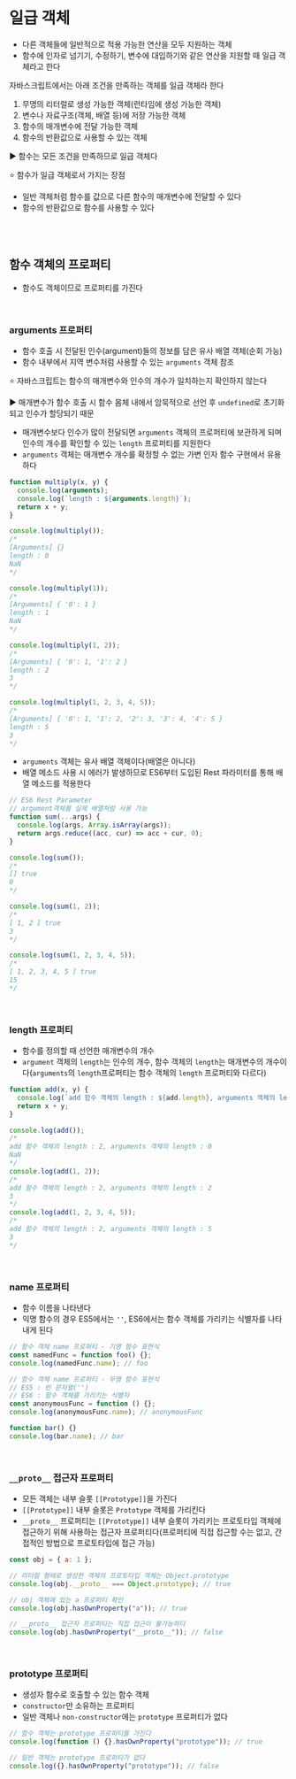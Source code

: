 # 일급 객체

- 다른 객체들에 일반적으로 적용 가능한 연산을 모두 지원하는 객체
- 함수에 인자로 넘기기, 수정하기, 변수에 대입하기와 같은 연산을 지원할 때 일급 객체라고 한다 

자바스크립트에서는 아래 조건을 만족하는 객체를 일급 객체라 한다

1. 무명의 리터럴로 생성 가능한 객체(런타임에 생성 가능한 객체)
2. 변수나 자료구조(객체, 배열 등)에 저장 가능한 객체
3. 함수의 매개변수에 전달 가능한 객체
4. 함수의 반환값으로 사용할 수 있는 객체

▶️ 함수는 모든 조건을 만족하므로 일급 객체다


⭐ 함수가 일급 객체로서 가지는 장점

- 일반 객체처럼 함수를 값으로 다른 함수의 매개변수에 전달할 수 있다
- 함수의 반환값으로 함수를 사용할 수 있다

<br />
<br />

## 함수 객체의 프로퍼티

- 함수도 객체이므로 프로퍼티를 가진다

<br />

### arguments 프로퍼티

- 함수 호출 시 전달된 인수(argument)들의 정보를 담은 유사 배열 객체(순회 가능)
- 함수 내부에서 지역 변수처럼 사용할 수 있는 `arguments` 객체 참조


⭐ 자바스크립트는 함수의 매개변수와 인수의 개수가 일치하는지 확인하지 않는다

▶️ 매개변수가 함수 호출 시 함수 몸체 내에서 암묵적으로 선언 후 `undefined`로 초기화 되고 인수가 할당되기 때문

- 매개변수보다 인수가 많이 전달되면 `arguments` 객체의 프로퍼티에 보관하게 되며 인수의 개수를 확인할 수 있는 `length` 프로퍼티를 지원한다
- `arguments` 객체는 매개변수 개수를 확정할 수 없는 가변 인자 함수 구현에서 유용하다

```js
function multiply(x, y) {
  console.log(arguments);
  console.log(`length : ${arguments.length}`);
  return x + y;
}

console.log(multiply());
/*
[Arguments] {}
length : 0
NaN
*/

console.log(multiply(1));
/*
[Arguments] { '0': 1 }
length : 1
NaN
*/

console.log(multiply(1, 2));
/*
[Arguments] { '0': 1, '1': 2 }
length : 2
3
*/

console.log(multiply(1, 2, 3, 4, 5));
/*
[Arguments] { '0': 1, '1': 2, '2': 3, '3': 4, '4': 5 }
length : 5
3 
*/
```

- `arguments` 객체는 유사 배열 객체이다(배열은 아니다)
- 배열 메소드 사용 시 에러가 발생하므로 ES6부터 도입된 Rest 파라미터를 통해 배열 메소드를 적용한다


```js
// ES6 Rest Parameter
// argument객체를 실제 배열처럼 사용 가능
function sum(...args) {
  console.log(args, Array.isArray(args));
  return args.reduce((acc, cur) => acc + cur, 0);
}

console.log(sum());
/*
[] true
0
*/

console.log(sum(1, 2));
/*
[ 1, 2 ] true
3
*/

console.log(sum(1, 2, 3, 4, 5));
/*
[ 1, 2, 3, 4, 5 ] true
15
*/
```

<br />

### length 프로퍼티

- 함수를 정의할 때 선언한 매개변수의 개수
- `argument` 객체의 `length`는 인수의 개수, 함수 객체의 `length`는 매개변수의 개수이다(`arguments`의 `length`프로퍼티는 함수 객체의 `length` 프로퍼티와 다르다)


```js
function add(x, y) {
  console.log(`add 함수 객체의 length : ${add.length}, arguments 객체의 length : ${arguments.length}`);
  return x + y;
}

console.log(add());
/*
add 함수 객체의 length : 2, arguments 객체의 length : 0
NaN
*/
console.log(add(1, 2));
/*
add 함수 객체의 length : 2, arguments 객체의 length : 2
3
*/
console.log(add(1, 2, 3, 4, 5));
/*
add 함수 객체의 length : 2, arguments 객체의 length : 5
3
*/
```

<br />

### name 프로퍼티

- 함수 이름을 나타낸다
- 익명 함수의 경우 ES5에서는 `''`, ES6에서는 함수 객체를 가리키는 식별자를 나타내게 된다

```js
// 함수 객체 name 프로퍼티 - 기명 함수 표현식
const namedFunc = function foo() {};
console.log(namedFunc.name); // foo

// 함수 객체 name 프로퍼티 - 무명 함수 표현식
// ES5 : 빈 문자열('')
// ES6 : 함수 객체를 가리키는 식별자
const anonymousFunc = function () {};
console.log(anonymousFunc.name); // anonymousFunc

function bar() {}
console.log(bar.name); // bar
```

<br />

### `__proto__` 접근자 프로퍼티

- 모든 객체는 내부 슬롯 `[[Prototype]]`을 가진다
- `[[Prototype]]` 내부 슬롯은 `Prototype` 객체를 가리킨다
- `__proto__` 프로퍼티는 `[[Prototype]]` 내부 슬롯이 가리키는 프로토타입 객체에 접근하기 위해 사용하는 접근자 프로퍼티다(프로퍼티에 직접 접근할 수는 없고, 간접적인 방법으로 프로토타입에 접근 가능)

```js
const obj = { a: 1 };

// 리터럴 형태로 생성한 객체의 프로토타입 객체는 Object.prototype
console.log(obj.__proto__ === Object.prototype); // true  

// obj 객체에 있는 a 프로퍼티 확인
console.log(obj.hasOwnProperty("a")); // true  

// __proto__ 접근자 프로퍼티는 직접 접근이 불가능하다
console.log(obj.hasOwnProperty("__proto__")); // false 
```

<br />

### prototype 프로퍼티

- 생성자 함수로 호출할 수 있는 함수 객체
- `constructor`만 소유하는 프로퍼티
- 일반 객체나 `non-constructor`에는 `prototype` 프로퍼티가 없다

```js
// 함수 객체는 prototype 프로퍼티를 가진다
console.log(function () {}.hasOwnProperty("prototype")); // true  

// 일반 객체는 prototype 프로퍼티가 없다
console.log({}.hasOwnProperty("prototype")); // false 
```